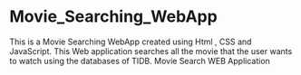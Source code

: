 # Movie_Searching_WebApp
This is a Movie Searching WebApp created using Html , CSS and JavaScript.
This Web application searches all the movie that the user wants to watch using the databases of TIDB.
Movie Search WEB Application

